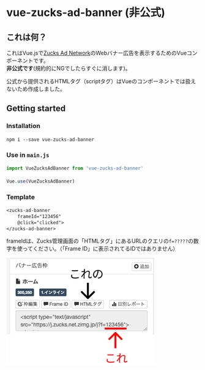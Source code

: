 # vue-zucks-ad-banner (非公式)

## これは何？

これはVue.jsで[Zucks Ad Network](https://zucks.co.jp/publisher/adnetwork/)のWebバナー広告を表示するためのVueコンポーネントです。  
**非公式です**(規約的にNGでしたらすぐに消します)。  

公式から提供されるHTMLタグ（scriptタグ）はVueのコンポーネントでは扱えないため作成しました。

## Getting started

### Installation

```
npm i --save vue-zucks-ad-banner
```

### Use in `main.js`

```js
import VueZucksAdBanner from 'vue-zucks-ad-banner'

Vue.use(VueZucksAdBanner)
```

### Template

```vue
<zucks-ad-banner
    frameId="123456"
    @click="clicked">
</zucks-ad-banner>
```

frameIdは、Zucks管理画面の「HTMLタグ」にあるURLのクエリの`f=?????`の数字を使ってください。（「Frame ID」に表示されてるIDではありません）

![frameid](frameid.png)
